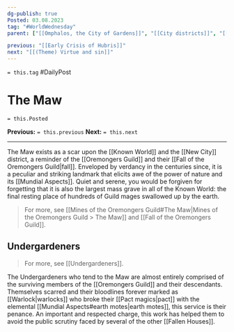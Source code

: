 ```yaml
---
dg-publish: true
Posted: 03.08.2023
tag: "#WorldWednesday"
parent: ["[[Omphalos, the City of Gardens]]", "[[City districts]]", "[[New City]]", "[[Gardens]]"]

previous: "[[Early Crisis of Hubris]]"
next: "[[(Theme) Virtue and sin]]"
---
```

`= this.tag` #DailyPost 
# The Maw
`= this.Posted`

**Previous:** `= this.previous`
**Next:** `= this.next`

---

The Maw exists as a scar upon the [[Known World]] and the [[New City]] district, a reminder of the [[Oremongers Guild]] and their [[Fall of the Oremongers Guild|fall]]. Enveloped by verdancy in the centuries since, it is a peculiar and striking landmark that elicits awe of the power of nature and its [[Mundial Aspects]]. Quiet and serene, you would be forgiven for forgetting that it is also the largest mass grave in all of the Known World: the final resting place of hundreds of Guild mages swallowed up by the earth.

> For more, see [[Mines of the Oremongers Guild#The Maw|Mines of the Oremongers Guild > The Maw]] and [[Fall of the Oremongers Guild]].

## Undergardeners

> For more, see [[Undergardeners]].

The Undergardeners who tend to the Maw are almost entirely comprised of the surviving members of the [[Oremongers Guild]] and their descendants. Themselves scarred and their bloodlines forever marked as [[Warlock|warlocks]] who broke their [[Pact magics|pact]] with the elemental [[Mundial Aspects#earth motes|earth motes]], this service is their penance. An important and respected charge, this work has helped them to avoid the public scrutiny faced by several of the other [[Fallen Houses]].